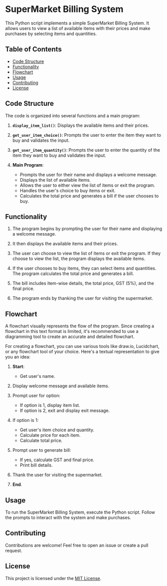 # SuperMarket Billing System

This Python script implements a simple SuperMarket Billing System. It allows users to view a list of available items with their prices and make purchases by selecting items and quantities.

## Table of Contents
- [Code Structure](#code-structure)
- [Functionality](#functionality)
- [Flowchart](#flowchart)
- [Usage](#usage)
- [Contributing](#contributing)
- [License](#license)

## Code Structure

The code is organized into several functions and a main program:

1. **`display_item_list()`**: Displays the available items and their prices.
   
2. **`get_user_item_choice()`**: Prompts the user to enter the item they want to buy and validates the input.

3. **`get_user_item_quantity()`**: Prompts the user to enter the quantity of the item they want to buy and validates the input.

4. **Main Program**:
   - Prompts the user for their name and displays a welcome message.
   - Displays the list of available items.
   - Allows the user to either view the list of items or exit the program.
   - Handles the user's choice to buy items or exit.
   - Calculates the total price and generates a bill if the user chooses to buy.

## Functionality

1. The program begins by prompting the user for their name and displaying a welcome message.

2. It then displays the available items and their prices.

3. The user can choose to view the list of items or exit the program. If they choose to view the list, the program displays the available items.

4. If the user chooses to buy items, they can select items and quantities. The program calculates the total price and generates a bill.

5. The bill includes item-wise details, the total price, GST (5%), and the final price.

6. The program ends by thanking the user for visiting the supermarket.

## Flowchart

A flowchart visually represents the flow of the program. Since creating a flowchart in this text format is limited, it's recommended to use a diagramming tool to create an accurate and detailed flowchart.

For creating a flowchart, you can use various tools like draw.io, Lucidchart, or any flowchart tool of your choice. Here's a textual representation to give you an idea:

1. **Start**:
   - Get user's name.

2. Display welcome message and available items.

3. Prompt user for option:
   - If option is 1, display item list.
   - If option is 2, exit and display exit message.

4. If option is 1:
   - Get user's item choice and quantity.
   - Calculate price for each item.
   - Calculate total price.

5. Prompt user to generate bill:
   - If yes, calculate GST and final price.
   - Print bill details.

6. Thank the user for visiting the supermarket.

7. **End**.

## Usage

To run the SuperMarket Billing System, execute the Python script. Follow the prompts to interact with the system and make purchases.

## Contributing

Contributions are welcome! Feel free to open an issue or create a pull request.

## License

This project is licensed under the [MIT License](LICENSE).
